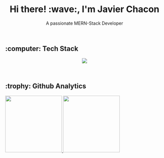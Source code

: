 <h1 align="center">Hi there! :wave:, I'm Javier Chacon</h1>
<p align="center">A passionate MERN-Stack Developer</p>

<br/>

<h2 >:computer: Tech Stack</h2>
<p align="center">
  <a href="https://skillicons.dev">
    <img src="https://skillicons.dev/icons?i=js,ts,html,css,react,tailwind,materialui,nextjs,express,nodejs,mongodb,mysql,git,postman&perline=7" />
  </a>
</p>

<br>

<h2 >:trophy: Github Analytics</h2>
<p align="left">
<a href="https://github.com/JavierAChacon" styles:"display:flex">
  <img height="180em" src="https://github-readme-stats-eight-theta.vercel.app/api?username=JavierAChacon&show_icons=true&theme=algolia&include_all_commits=true&count_private=true"/>
  <img height="180em" src="https://github-readme-stats-eight-theta.vercel.app/api/top-langs/?username=JavierAChacon&layout=compact&langs_count=8&theme=algolia"/>
</a>
</p>
